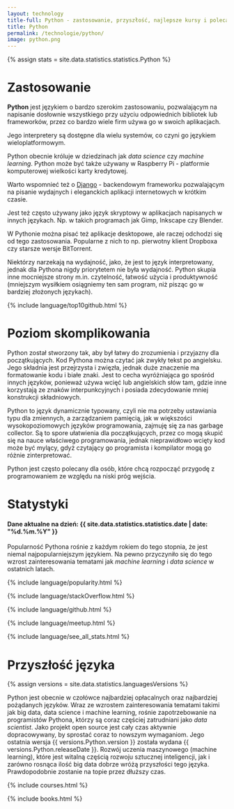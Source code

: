 ```yaml
---
layout: technology
title-full: Python - zastosowanie, przyszłość, najlepsze kursy i polecane książki
title: Python
permalink: /technologie/python/
image: python.png
---
```


{% assign stats = site.data.statistics.statistics.Python %}

# Zastosowanie

**Python** jest językiem o bardzo szerokim zastosowaniu, pozwalającym na napisanie dosłownie wszystkiego przy użyciu
odpowiednich bibliotek lub frameworków, przez co bardzo wiele firm używa go w swoich aplikacjach.

Jego interpretery są dostępne dla wielu systemów, co czyni go językiem wieloplatformowym.

Python obecnie króluje w dziedzinach jak *data science* czy *machine learning*. Python może być także używany w
Raspberry Pi - platformie komputerowej wielkości karty kredytowej.

Warto wspomnieć też o [Django](/technologie/django) - backendowym frameworku pozwalającym na pisanie wydajnych i
eleganckich aplikacji internetowych w krótkim czasie.

Jest też często używany jako język skryptowy w aplikacjach napisanych w innych językach. Np. w takich programach jak
Gimp, Inkscape czy Blender.

W Pythonie można pisać też aplikacje desktopowe, ale raczej odchodzi się od tego zastosowania. Popularne z nich to np.
pierwotny klient Dropboxa czy starsze wersje BitTorrent.

Niektórzy narzekają na wydajność, jako, że jest to język interpretowany, jednak dla Pythona nigdy priorytetem nie była
wydajność. Python skupia inne mocniejsze strony m.in. czytelność, łatwość użycia i produktywność (mniejszym wysiłkiem
osiągniemy ten sam program, niż pisząc go w bardziej złożonych językach).

{% include language/top10github.html %}

# Poziom skomplikowania

Python został stworzony tak, aby był łatwy do zrozumienia i przyjazny dla początkujących. Kod Pythona można czytać jak
zwykły tekst po angielsku. Jego składnia jest przejrzysta i zwięzła, jednak duże znaczenie ma formatowanie kodu i białe
znaki. Jest to cecha wyróżniająca go spośród innych języków, ponieważ używa wcięć lub angielskich słów tam, gdzie inne
korzystają ze znaków interpunkcyjnych i posiada zdecydowanie mniej konstrukcji składniowych.

Python to język dynamicznie typowany, czyli nie ma potrzeby ustawiania typu dla zmiennych, a zarządzaniem pamięcią, jak
w większości wysokopoziomowych języków programowania, zajmuję się za nas garbage collector. Są to spore ułatwienia dla
początkujących, przez co mogą skupić się na nauce właściwego programowania, jednak nieprawidłowo wcięty kod może być
mylący, gdyż czytający go programista i kompilator mogą go różnie zinterpretować.

Python jest często polecany dla osób, które chcą rozpocząć przygodę z programowaniem ze względu na niski próg wejścia.

# Statystyki

<h4>Dane aktualne na dzień: {{ site.data.statistics.statistics.date | date: "%d.%m.%Y"  }}</h4>

Popularność Pythona rośnie z każdym rokiem do tego stopnia, że jest niemal najpopularniejszym językiem. Na pewno
przyczyniło się do tego wzrost zainteresowania tematami jak *machine learning* i *data science* w ostatnich latach.

{% include language/popularity.html %}

{% include language/stackOverflow.html %}

{% include language/github.html %}

{% include language/meetup.html %}

{% include language/see_all_stats.html %}

# Przyszłość języka

{% assign versions = site.data.statistics.languagesVersions %}

Python jest obecnie w czołówce najbardziej opłacalnych oraz najbardziej pożądanych języków. Wraz ze wzrostem
zainteresowania tematami takimi jak big data, data science i machine learning, rośnie zapotrzebowanie na programistów
Pythona, którzy są coraz częściej zatrudniani jako *data scientist*. Jako projekt open source jest cały czas aktywnie
dopracowywany, by sprostać coraz to nowszym wymaganiom. Jego ostatnia wersja {{ versions.Python.version }} została
wydana {{ versions.Python.releaseDate }}. Rozwój uczenia maszynowego (machine learning), które jest witalną częścią
rozwoju sztucznej inteligencji, jak i zarówno rosnąca ilość big data dobrze wróżą przyszłości tego języka.
Prawdopodobnie zostanie na topie przez dłuższy czas.

{% include courses.html %}

{% include books.html %}

